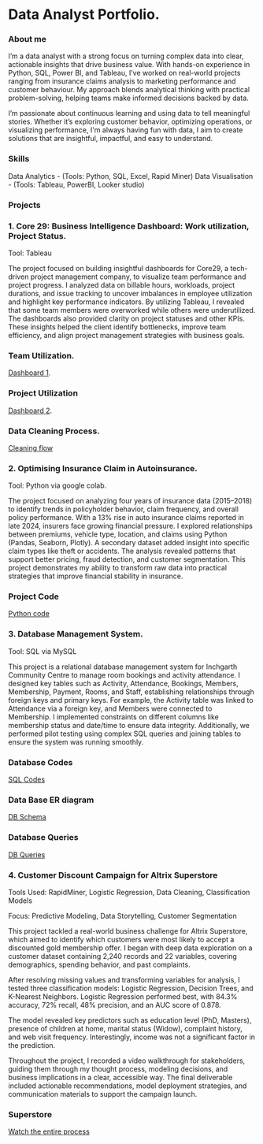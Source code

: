 # Data Analyst Portfolio.

### About me 
I’m a data analyst with a strong focus on turning complex data into clear, actionable insights that drive business value. With hands-on experience in Python, SQL, Power BI, and Tableau, I’ve worked on real-world projects ranging from insurance claims analysis to marketing performance and customer behaviour. My approach blends analytical thinking with practical problem-solving, helping teams make informed decisions backed by data.

I’m passionate about continuous learning and using data to tell meaningful stories. Whether it’s exploring customer behavior, optimizing operations, or visualizing performance, I'm always having fun with data, I aim to create solutions that are insightful, impactful, and easy to understand.

### Skills
Data Analytics - (Tools: Python, SQL, Excel, Rapid Miner)
Data Visualisation - (Tools: Tableau, PowerBI, Looker studio)

###  Projects
### 1. Core 29: Business Intelligence Dashboard: Work utilization, Project Status. 
Tool: Tableau

The project focused on building insightful dashboards for Core29, a tech-driven project management company, to visualize team performance and project progress. I analyzed data on billable hours, workloads, project durations, and issue tracking to uncover imbalances in employee utilization and highlight key performance indicators. By utilizing Tableau, I revealed that some team members were overworked while others were underutilized. The dashboards also provided clarity on project statuses and other KPIs. These insights helped the client identify bottlenecks, improve team efficiency, and align project management strategies with business goals.

### Team Utilization.
[Dashboard 1](https://public.tableau.com/app/profile/ayodeji.oroboade/viz/CORE29Project/MD-Dashboard). 
### Project Utilization
[Dashboard 2](https://public.tableau.com/app/profile/ayodeji.oroboade/viz/CORE29ProjectDashboard/ProjectDashboard). 
### Data Cleaning Process.
[Cleaning flow](Cleaning_flow.png)


### 2. Optimising Insurance Claim in Autoinsurance. 
Tool: Python via google colab.

The project focused on analyzing four years of insurance data (2015–2018) to identify trends in policyholder behavior, claim frequency, and overall policy performance. With a 13% rise in auto insurance claims reported in late 2024, insurers face growing financial pressure. I explored relationships between premiums, vehicle type, location, and claims using Python (Pandas, Seaborn, Plotly). A secondary dataset added insight into specific claim types like theft or accidents. The analysis revealed patterns that support better pricing, fraud detection, and customer segmentation. This project demonstrates my ability to transform raw data into practical strategies that improve financial stability in insurance.

###  Project Code
[Python code](https://colab.research.google.com/drive/1c0IPFuBMFKMziGwWX6W8PkBCAlxxqq6h?usp=sharing)

 
### 3. Database Management System. 
Tool: SQL via MySQL

This project is a relational database management system for Inchgarth Community Centre to manage room bookings and activity attendance. I designed key tables such as Activity, Attendance, Bookings, Members, Membership, Payment, Rooms, and Staff, establishing relationships through foreign keys and primary keys. For example, the Activity table was linked to Attendance via a foreign key, and Members were connected to Membership. I implemented constraints on different columns like membership status and date/time to ensure data integrity. Additionally, we performed pilot testing using complex SQL queries and joining tables to ensure the system was running smoothly.

### Database Codes
[SQL Codes](https://drive.google.com/drive/folders/1U6pRRG05rZM-ygkwv_fYJsIcgThaZxJ0?usp=sharing)
### Data Base ER diagram
[DB Schema](https://drive.google.com/drive/folders/1xQvkIs1kcvM2raLT6pbBReUUWC4N-bxD?usp=sharing)
### Database Queries
[DB Queries](https://drive.google.com/drive/folders/1zk33OKdfMtFpTUeGsf9e9JbbVNPNOK2v?usp=sharing)   


### 4. Customer Discount Campaign for Altrix Superstore
Tools Used: RapidMiner, Logistic Regression, Data Cleaning, Classification Models

Focus: Predictive Modeling, Data Storytelling, Customer Segmentation

This project tackled a real-world business challenge for Altrix Superstore, which aimed to identify which customers were most likely to accept a discounted gold membership offer. I began with deep data exploration on a customer dataset containing 2,240 records and 22 variables, covering demographics, spending behavior, and past complaints.

After resolving missing values and transforming variables for analysis, I tested three classification models: Logistic Regression, Decision Trees, and K-Nearest Neighbors. Logistic Regression performed best, with 84.3% accuracy, 72% recall, 48% precision, and an AUC score of 0.878.

The model revealed key predictors such as education level (PhD, Masters), presence of children at home, marital status (Widow), complaint history, and web visit frequency. Interestingly, income was not a significant factor in the prediction.

Throughout the project, I recorded a video walkthrough for stakeholders, guiding them through my thought process, modeling decisions, and business implications in a clear, accessible way. The final deliverable included actionable recommendations, model deployment strategies, and communication materials to support the campaign launch.

### Superstore
[Watch the entire process](https://drive.google.com/file/d/1fOjRAH2gU85vYksDgHPA4TnyVaZxh9qK/view?usp=sharing)



